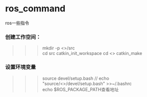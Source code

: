 # ros_command
ros一些指令
### 创建工作空间：  
>>>mkdir -p <>/src  
>>>cd src
>>>catkin_init_workspace
>>>cd <>
>>>catkin_make
### 设置环境变量
>>>source devel/setup.bash // echo "source/<>/devel/setup.bash" >>~/.bashrc  
>>>echo $ROS_PACKAGE_PATH查看地址
